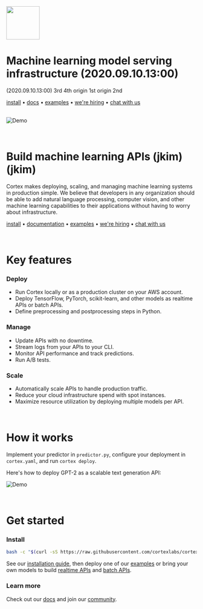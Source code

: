 <!-- Delete on release branches -->
<img src='https://s3-us-west-2.amazonaws.com/cortex-public/logo.png' height='88'>

# Machine learning model serving infrastructure (2020.09.10.13:00)
(2020.09.10.13:00) 3rd 4th
origin 1st
origin 2nd
<br>

<!-- Delete on release branches -->
<!-- CORTEX_VERSION_README_MINOR -->
[install](https://docs.cortex.dev/install) • [docs](https://docs.cortex.dev) • [examples](https://github.com/cortexlabs/cortex/tree/0.17/examples) • [we're hiring](https://angel.co/cortex-labs-inc/jobs) • [chat with us](https://gitter.im/cortexlabs/cortex)<br><br>

<!-- Set header Cache-Control=no-cache on the S3 object metadata (see https://help.github.com/en/articles/about-anonymized-image-urls) -->
![Demo](https://d1zqebknpdh033.cloudfront.net/demo/gif/v0.13_2.gif)

<br>

# Build machine learning APIs (jkim)(jkim)

Cortex makes deploying, scaling, and managing machine learning systems in production simple. We believe that developers in any organization should be able to add natural language processing, computer vision, and other machine learning capabilities to their applications without having to worry about infrastructure.

<!-- Delete on release branches -->
<!-- CORTEX_VERSION_README_MINOR -->
[install](https://docs.cortex.dev/install) • [documentation](https://docs.cortex.dev) • [examples](https://github.com/cortexlabs/cortex/tree/0.19/examples) • [we're hiring](https://angel.co/cortex-labs-inc/jobs) • [chat with us](https://gitter.im/cortexlabs/cortex)

<br>

# Key features

### Deploy

* Run Cortex locally or as a production cluster on your AWS account.
* Deploy TensorFlow, PyTorch, scikit-learn, and other models as realtime APIs or batch APIs.
* Define preprocessing and postprocessing steps in Python.

### Manage

* Update APIs with no downtime.
* Stream logs from your APIs to your CLI.
* Monitor API performance and track predictions.
* Run A/B tests.

### Scale

* Automatically scale APIs to handle production traffic.
* Reduce your cloud infrastructure spend with spot instances.
* Maximize resource utilization by deploying multiple models per API.

<br>

# How it works

Implement your predictor in `predictor.py`, configure your deployment in `cortex.yaml`, and run `cortex deploy`.

Here's how to deploy GPT-2 as a scalable text generation API:

![Demo](https://d1zqebknpdh033.cloudfront.net/demo/gif/v0.18.gif)

<br>

# Get started

### Install

<!-- CORTEX_VERSION_README_MINOR -->
```bash
bash -c "$(curl -sS https://raw.githubusercontent.com/cortexlabs/cortex/0.19/get-cli.sh)"
```

<!-- CORTEX_VERSION_README_MINOR -->
See our [installation guide](https://docs.cortex.dev/install), then deploy one of our [examples](https://github.com/cortexlabs/cortex/tree/0.19/examples) or bring your own models to build [realtime APIs](https://docs.cortex.dev/deployments/realtime-api) and [batch APIs](https://docs.cortex.dev/deployments/batch-api).

### Learn more

Check out our [docs](https://docs.cortex.dev) and join our [community](https://gitter.im/cortexlabs/cortex).
